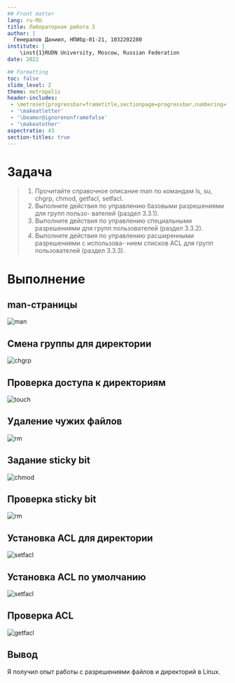 ```yaml
---
## Front matter
lang: ru-RU
title: Лабораторная работа 3
author: |
  Генералов Даниил, НПИбд-01-21, 1032202280
institute: |
	\inst{1}RUDN University, Moscow, Russian Federation
date: 2022

## Formatting
toc: false
slide_level: 2
theme: metropolis
header-includes: 
 - \metroset{progressbar=frametitle,sectionpage=progressbar,numbering=fraction}
 - '\makeatletter'
 - '\beamer@ignorenonframefalse'
 - '\makeatother'
aspectratio: 43
section-titles: true
---
```


# Задача

> 1. Прочитайте справочное описание man по командам ls, su, chgrp, chmod,
> getfacl, setfacl.
> 2. Выполните действия по управлению базовыми разрешениями для групп пользо-
> вателей (раздел 3.3.1).
> 3. Выполните действия по управлению специальными разрешениями для групп
> пользователей (раздел 3.3.2).
> 4. Выполните действия по управлению расширенными разрешениями с использова-
> нием списков ACL для групп пользователей (раздел 3.3.3).


# Выполнение 

## man-страницы

![man](Screenshot_1.png)

## Смена группы для директории

![chgrp](Screenshot_2.png)

## Проверка доступа к директориям

![touch](Screenshot_3.png)

## Удаление чужих файлов

![rm](Screenshot_5.png)

## Задание sticky bit

![chmod](Screenshot_6.png)

## Проверка sticky bit

![rm](Screenshot_7.png)

## Установка ACL для директории

![setfacl](Screenshot_8-1.png)

## Установка ACL по умолчанию

![setfacl](Screenshot_8-2.png)

## Проверка ACL

![getfacl](Screenshot_9.png)


## Вывод

Я получил опыт работы с разрешениями файлов и директорий в Linux.

